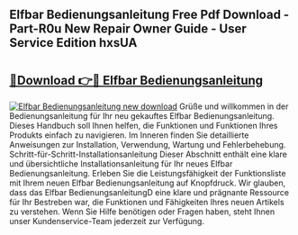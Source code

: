 ## Elfbar Bedienungsanleitung Free Pdf Download - Part-R0u New Repair Owner Guide - User Service Edition hxsUA

# <h2><a href="http://df4uve.blite.top/?on=Elfbar+Bedienungsanleitung">🔗Download 👉🔴 Elfbar Bedienungsanleitung</a></h2>

[![Elfbar Bedienungsanleitung new download](https://i.imgur.com/lujVjoI.png)](http://df4uve.blite.top/?on=Elfbar+Bedienungsanleitung)
Grüße und willkommen in der Bedienungsanleitung für Ihr neu gekauftes Elfbar Bedienungsanleitung. Dieses Handbuch soll Ihnen helfen, die Funktionen und Funktionen Ihres Produkts einfach zu navigieren. Im Inneren finden Sie detaillierte Anweisungen zur Installation, Verwendung, Wartung und Fehlerbehebung. Schritt-für-Schritt-Installationsanleitung Dieser Abschnitt enthält eine klare und übersichtliche Installationsanleitung für Ihr neues Elfbar Bedienungsanleitung. Erleben Sie die Leistungsfähigkeit der Funktionsliste mit Ihrem neuen Elfbar Bedienungsanleitung auf Knopfdruck. Wir glauben, dass das Elfbar BedienungsanleitungD eine klare und prägnante Ressource für Ihr Bestreben war, die Funktionen und Fähigkeiten Ihres neuen Artikels zu verstehen. Wenn Sie Hilfe benötigen oder Fragen haben, steht Ihnen unser Kundenservice-Team jederzeit zur Verfügung.
